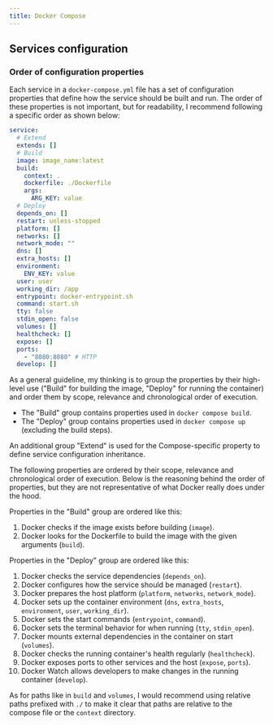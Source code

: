 ```yaml
---
title: Docker Compose
---
```


## Services configuration

### Order of configuration properties

Each service in a `docker-compose.yml` file has a set of configuration properties that define how the service should be built and run. The order of these properties is not important, but for readability, I recommend following a specific order as shown below:

```yaml
service:
  # Extend
  extends: []
  # Build
  image: image_name:latest
  build:
    context: .
    dockerfile: ./Dockerfile
    args:
      ARG_KEY: value
  # Deploy
  depends_on: []
  restart: unless-stopped
  platform: []
  networks: []
  network_mode: ""
  dns: []
  extra_hosts: []
  environment:
    ENV_KEY: value
  user: user
  working_dir: /app
  entrypoint: docker-entrypoint.sh
  command: start.sh
  tty: false
  stdin_open: false
  volumes: []
  healthcheck: []
  expose: []
  ports:
    - "8080:8080" # HTTP
  develop: []

```

As a general guideline, my thinking is to group the properties by their high-level use ("Build" for building the image, "Deploy" for running the container) and order them by scope, relevance and chronological order of execution.

- The "Build" group contains properties used in `docker compose build`.
- The "Deploy" group contains properties used in `docker compose up` (excluding the build steps).

An additional group "Extend" is used for the Compose-specific property to define service configuration inheritance.

The following properties are ordered by their scope, relevance and chronological order of execution. Below is the reasoning behind the order of properties, but they are not representative of what Docker really does under the hood.

Properties in the "Build" group are ordered like this:
1. Docker checks if the image exists before building (`image`).
2. Docker looks for the Dockerfile to build the image with the given arguments (`build`).

Properties in the "Deploy" group are ordered like this:
1. Docker checks the service dependencies (`depends_on`).
2. Docker configures how the service should be managed (`restart`).
3. Docker prepares the host platform (`platform`, `networks`, `network_mode`).
4. Docker sets up the container environment (`dns`, `extra_hosts`, `environment`, `user`, `working_dir`).
5. Docker sets the start commands (`entrypoint`, `command`).
6. Docker sets the terminal behavior for when running (`tty`, `stdin_open`).
7. Docker mounts external dependencies in the container on start (`volumes`).
8. Docker checks the running container's health regularly (`healthcheck`).
9. Docker exposes ports to other services and the host (`expose`, `ports`).
10. Docker Watch allows developers to make changes in the running container (`develop`).

As for paths like in `build` and `volumes`, I would recommend using relative paths prefixed with `./` to make it clear that paths are relative to the compose file or the `context` directory.
